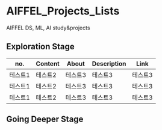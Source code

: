 # AIFFEL_Projects_Lists

AIFFEL DS, ML, AI study&amp;projects



## Exploration Stage 

|no.|Content|About|Description|Link
|------|---|---|---|---|
|테스트1|테스트2|테스트3|테스트3|테스트3|
|테스트1|테스트2|테스트3|테스트3|테스트3|
|테스트1|테스트2|테스트3|테스트3|테스트3|

## Going Deeper Stage 
